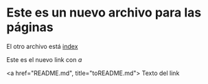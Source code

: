 # Este es un nuevo archivo para las páginas

El otro archivo está [index](ChuchoMontesinos/New-Repository/blob/main/README.md)

Este es el nuevo link con *a*

<a href="README.md", title="toREADME.md"> Texto del link </a>
